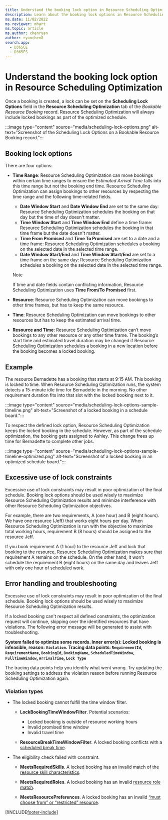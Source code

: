 ```yaml
---
title: Understand the booking lock option in Resource Scheduling Optimization
description: Learn about the booking lock options in Resource Scheduling Optimization for Dynamics 365 Field Service.
ms.date: 11/02/2022
ms.reviewer: mhart
ms.topic: article
ms.author: chenryan
author: ryanchen8
search.app: 
  - D365CE
  - D365FS
--- 
```


# Understand the booking lock option in Resource Scheduling Optimization

Once a booking is created, a lock can be set on the **Scheduling Lock Options** field in the **Resource Scheduling Optimization** tab of the *Bookable Resource Booking* record. Resource Scheduling Optimization will always include locked bookings as part of the optimized schedule.

:::image type="content" source="media/scheduling-lock-options.png" alt-text="Screenshot of the Scheduling Lock Options on a Bookable Resource Booking record.":::

## Booking lock options

There are four options:

- **Time Range**: Resource Scheduling Optimization can move bookings within certain time ranges to ensure the *Estimated Arrival Time* falls into this time range but not the booking end time. Resource Scheduling Optimization can assign bookings to other resources by respecting the time range and the following time-related fields.

  - **Date Window Start** and **Date Window End** are set to the same day: Resource Scheduling Optimization schedules the booking on that day but the time of day doesn't matter.
  - **Time Window Start** and **Time Window End** define a time frame: Resource Scheduling Optimization schedules the booking in that time frame but the date doesn't matter.
  - **Time From Promised** and **Time To Promised** are set to a date and a time frame: Resource Scheduling Optimization schedules a booking on the selected date in the selected time range.
  - **Date Window Start/End** and **Time Window Start/End** are set to a time frame on the same day: Resource Scheduling Optimization schedules a booking on the selected date in the selected time range.

  > [!NOTE]
  > If time and date fields contain conflicting information, Resource Scheduling Optimization uses **Time From/To Promised** first.

- **Resource**: Resource Scheduling Optimization can move bookings to other time frames, but has to keep the same resource.

- **Time**: Resource Scheduling Optimization can move bookings to other resources but has to keep the estimated arrival time.

- **Resource and Time**: Resource Scheduling Optimization can’t move bookings to any other resource or any other time frame. The booking’s start time and estimated travel duration may be changed if Resource Scheduling Optimization schedules a booking in a new location before the booking becomes a locked booking.

## Example

The resource Bernadette has a booking that starts at 9:15 AM. This booking is locked to time. When Resource Scheduling Optimization runs, the system detects a 15-minute idle time for Bernadette in the morning. No other requirement duration fits into that slot with the locked booking next to it.

:::image type="content" source="media/scheduling-lock-options-sample-timeline.png" alt-text="Screenshot of a locked booking in a schedule board.":::

To respect the defined lock option, Resource Scheduling Optimization keeps the locked booking in the schedule. However, as part of the schedule optimization, the booking gets assigned to Ashley. This change frees up time for Bernadette to complete other jobs.

:::image type="content" source="media/scheduling-lock-options-sample-timeline-optimized.png" alt-text="Screenshot of a locked booking in an optimized schedule board.":::

## Excessive use of lock constraints

Excessive use of lock constraints may result in poor optimization of the final schedule. Booking lock options should be used wisely to maximize Resource Scheduling Optimization results and minimize interference with other Resource Scheduling Optimization objectives.

For example, there are two requirements, A (one hour) and B (eight hours). We have one resource (Jeff) that works eight hours per day. When Resource Scheduling Optimization is run with the objective to maximize total working hours, requirement B (8 hours) should be assigned to the resource Jeff.

If you book requirement A (1 hour) to the resource Jeff and lock that booking to the resource, Resource Scheduling Optimization makes sure that requirement A remains on the schedule. On the other hand, it won't schedule the requirement B (eight hours) on the same day and leaves Jeff with only one hour of scheduled work.

## Error handling and troubleshooting

Excessive use of lock constraints may result in poor optimization of the final schedule. Booking lock options should be used wisely to maximize Resource Scheduling Optimization results.

If a locked booking can't respect all defined constraints, the optimization request will continue, skipping over the identified resources that have violations. The following error message will be generated to assist with troubleshooting.

**System failed to optimize some records. Inner error(s): Locked booking is infeasible, reason: `Violation`. Tracing data points: `RequirementId`, `RequirementName`, `BookingId`, `BookingName`, `ScheduledTimeWindow`, `FullTimeWindow`, `ArrivalTime`, `Lock Type`**

The tracing data points help you identify what went wrong. Try updating the booking settings to address the violation reason before running Resource Scheduling Optimization again.

### Violation types

- The locked booking cannot fulfill the time window filter.

  - **LockBookingTimeWindowFilter**. Potential scenarios:
    - Locked booking is outside of resource working hours
    - Invalid promised time window
    - Invalid travel time

  - **ResourceBreakTimeWindowFilter**. A locked booking conflicts with a [scheduled break time](set-work-hours-resource.md).

- The eligibility check failed with constraint.

  - **MeetsRequiredSkills**. A locked booking has an invalid match of the [resource skill characteristics](set-up-characteristics.md).

  - **MeetsRequiredRoles**. A locked booking has an invalid [resource role match](/training/modules/configure-bookable-resources-urs-dynamics-field-service/).

  - **MeetsResourcePreferences**. A locked booking has an invalid [“must choose from” or “restricted” resource](resource-preferences.md).

[!INCLUDE[footer-include](../includes/footer-banner.md)]
